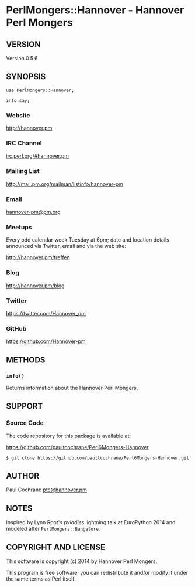 # PerlMongers::Hannover - Hannover Perl Mongers

## VERSION

Version 0.5.6

## SYNOPSIS

    use PerlMongers::Hannover;

    info.say;

### Website

http://hannover.pm

### IRC Channel

<a href="irc://irc.perl.org/#hannover.pm">irc.perl.org/#hannover.pm</a>

### Mailing List

http://mail.pm.org/mailman/listinfo/hannover-pm

### Email

<hannover-pm@pm.org>

### Meetups

Every odd calendar week Tuesday at 6pm; date and location details announced
via Twitter, email and via the web site:

http://hannover.pm/treffen

### Blog

http://hannover.pm/blog

### Twitter

https://twitter.com/Hannover_pm

### GitHub

https://github.com/Hannover-pm

## METHODS

### `info()`

Returns information about the Hannover Perl Mongers.

## SUPPORT

### Source Code

The code repository for this package is available at:

https://github.com/paultcochrane/Perl6Mongers-Hannover

    $ git clone https://github.com/paultcochrane/Perl6Mongers-Hannover.git

## AUTHOR

Paul Cochrane <ptc@hannover.pm>

## NOTES

Inspired by Lynn Root's _pyladies_ lightning talk at EuroPython 2014 and
modeled after `PerlMongers::Bangalore`.

## COPYRIGHT AND LICENSE

This software is copyright (c) 2014 by Hannover Perl Mongers.

This program is free software; you can redistribute it and/or modify it
under the same terms as Perl itself.
